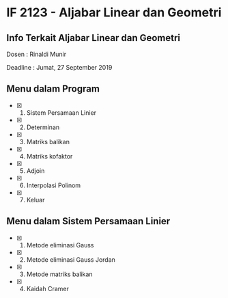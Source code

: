 # IF 2123 - Aljabar Linear dan Geometri
## Info Terkait Aljabar Linear dan Geometri
Dosen : Rinaldi Munir

Deadline : Jumat, 27 September 2019

## Menu dalam Program
- [X] 1. Sistem Persamaan Linier
- [X] 2. Determinan
- [X] 3. Matriks balikan
- [X] 4. Matriks kofaktor
- [X] 5. Adjoin
- [X] 6. Interpolasi Polinom
- [X] 7. Keluar

## Menu dalam Sistem Persamaan Linier
- [X] 1. Metode eliminasi Gauss
- [X] 2. Metode eliminasi Gauss Jordan
- [X] 3. Metode matriks balikan
- [X] 4. Kaidah Cramer

